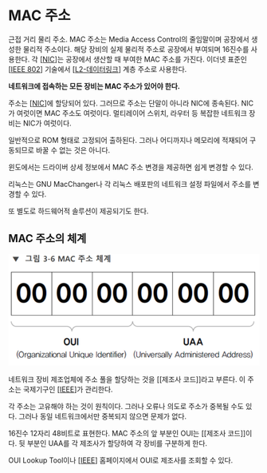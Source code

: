 # MAC 주소

근접 거리 물리 주소. MAC 주소는 Media Access Control의 줄임말이며 공장에서 생성한 물리적 주소이다. 해당 장비의 실제 물리적 주소로 공장에서 부여되며 16진수를 사용한다. 각 [[NIC]]는 공장에서 생산할 때 부여한 MAC 주소를 가진다.
이더넷 표준인 [[IEEE 802]] 기술에서 [[L2-데이터링크]] 계층 주소로 사용한다.  

**네트워크에 접속하는 모든 장비는 MAC 주소가 있어야 한다.**  

주소는 [[NIC]]에 할당되어 있다. 그러므로 주소는 단말이 아니라 NIC에 종속된다. NIC가 여럿이면 MAC 주소도 여럿이다. 멀티레이어 스위치, 라우터 등 복잡한 네트워크 장비는 NIC가 여럿이다.  

일반적으로 ROM 형태로 고정되어 출하된다. 그러나 어디까지나 메모리에 적재되어 구동되므로 바꿀 수 없는 것은 아니다.  

윈도에서는 드라이버 상세 정보에서 MAC 주소 변경을 제공하면 쉽게 변경할 수 있다.  

리눅스는 GNU MacChanger나 각 리눅스 배포판의 네트워크 설정 파일에서 주소를 변경할 수 있다. 

또 별도로 하드웨어적 솔루션이 제공되기도 한다.  

## MAC 주소의 체계 

![MAC 주소의 체계](../attachments/2022-09-16-16-37-35.png)
 
네트워크 장비 제조업체에 주소 풀을 할당하는 것을 [[제조사 코드]]라고 부른다. 이 주소는 국제기구인 [[IEEE]]가 관리한다.   

각 주소는 고유해야 하는 것이 원칙이다. 그러나 오류나 의도로 주소가 중복될 수도 있다. 그러나 동일 네트워크에서만 중복되지 않으면 문제가 없다.  

16진수 12자리 48비트로 표현한다. MAC 주소의 앞 부분인 OUI는 [[제조사 코드]]이다. 뒷 부분인 UAA를 각 제조사가 할당하여 각 장비를 구분하게 한다. 

OUI Lookup Tool이나 [[IEEE]] 홈페이지에서 OUI로 제조사를 조회할 수 있다.  


[//begin]: # "Autogenerated link references for markdown compatibility"
[NIC]: NIC.md "NIC"
[IEEE 802]: <IEEE 802.md> "IEEE 802"
[L2-데이터링크]: L2-데이터링크.md "L2-데이터링크"
[NIC]: NIC.md "NIC"
[IEEE]: IEEE.md "IEEE"
[IEEE]: IEEE.md "IEEE"
[//end]: # "Autogenerated link references"